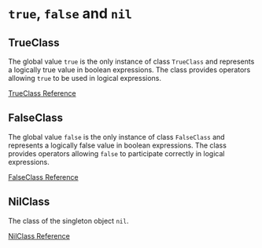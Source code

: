 # `true`, `false` and `nil`



## TrueClass

The global value `true` is the only instance of class `TrueClass` and
represents a logically true value in boolean expressions. The class
provides operators allowing `true` to be used in logical expressions.

[TrueClass Reference](http://ruby-doc.org/core-2.5.0/TrueClass.html)



## FalseClass

The global value `false` is the only instance of class `FalseClass` and
represents a logically false value in boolean expressions. The class
provides operators allowing `false` to participate correctly in logical
expressions.

[FalseClass Reference](http://ruby-doc.org/core-2.5.0/FalseClass.html)



## NilClass

The class of the singleton object `nil`.

[NilClass Reference](http://ruby-doc.org/core-2.5.0/NilClass.html)

